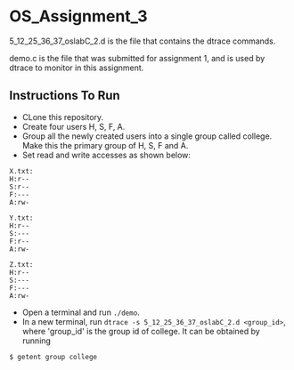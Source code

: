 # OS_Assignment_3

5_12_25_36_37_oslabC_2.d is the file that contains the dtrace commands.

demo.c is the file that was submitted for assignment 1, and is used by dtrace to monitor in this assignment.

## Instructions To Run
* CLone this repository.
* Create four users H, S, F, A.
* Group all the newly created users into a single group called college. Make this the primary group of H, S, F and A.
* Set read and write accesses as shown below:
```
X.txt:
H:r--
S:r--
F:---
A:rw-

Y.txt:
H:r--
S:---
F:r--
A:rw-

Z.txt:
H:r--
S:---
F:---
A:rw-
```
* Open a terminal and run `./demo`.
* In a new terminal, run `dtrace -s 5_12_25_36_37_oslabC_2.d <group_id>`, where 'group_id' is the group id of college. It can be obtained by running
```
$ getent group college
```
